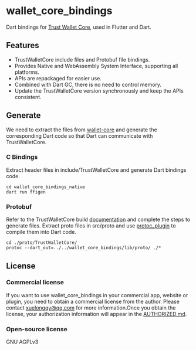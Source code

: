 # wallet_core_bindings
Dart bindings for [Trust Wallet Core](https://github.com/trustwallet/wallet-core), used in Flutter and Dart.

## Features

- TrustWalletCore include files and Protobuf file bindings.
- Provides Native and WebAssembly System Interface, supporting all platforms.
- APIs are repackaged for easier use.
- Combined with Dart GC, there is no need to control memory.
- Update the TrustWalletCore version synchronously and keep the APIs consistent.

## Generate

We need to extract the files from [wallet-core](https://dart.dev/guides/libraries/create-library-packages) and generate the corresponding Dart code so that Dart can communicate with TrustWalletCore.

### C Bindings

Extract header files in include/TrustWalletCore and generate Dart bindings code.

```shell
cd wallet_core_bindings_native
dart run ffigen
```

### Protobuf
Refer to the TrustWalletCore build [documentation](https://developer.trustwallet.com/developer/wallet-core/developing-the-library/building) and complete the steps to generate files. Extract proto files in src/proto and use [protoc_plugin](https://pub.dev/packages/protoc_plugin) to compile them into Dart code.

```shell
cd ./proto/TrustWalletCore/
protoc --dart_out=../../wallet_core_bindings/lib/proto/ ./*
```

## License

### Commercial license
If you want to use wallet_core_bindings in your commercial app, website or plugin, you need to obtain a commercial license from the author. Please contact [xuelongqy@qq.com](mailto:xuelongqy@qq.com) for more information.Once you obtain the license, your authorization information will appear in the [AUTHORIZED.md](https://github.com/xuelongqy/wallet_core_bindings/blob/main/AUTHORIZED.md).

### Open-source license
GNU AGPLv3
